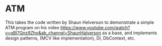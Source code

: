 # ATM

This takes the code written by Shaun Helverson to demonstrate a simple ATM program on his video https://www.youtube.com/watch?v=qBI7Qnz9Zho&ab_channel=ShaunHalverson
as a base, and implements design patterns, (MCV like implementation), DI, DbContext, etc.
